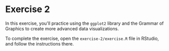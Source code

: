 # Exercise 2
In this exercise, you'll practice using the `ggplot2` library and the Grammar of Graphics to create more advanced data visualizations.

To complete the exercise, open the `exercise-2/exercise.R` file in RStudio, and follow the instructions there.
